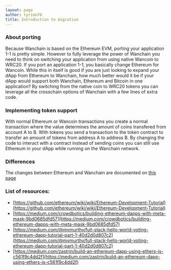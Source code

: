 ```yaml
---
layout: page
author: tyrion70
title: Introduction to migration
---
```

### About porting
Because Wanchain is based on the Ethereum EVM, porting your application 1-1 is pretty simple. However to fully leverage the power of Wanchain you need to think on switching your application from using native Wancoin to WRC20. If you port an application 1-1, you basically change Ethereum for Wancoin. While this in itself is good if you are just looking to expand your dApp from Ethereum to Wanchain, how much better would it be if your dApp would support both Wanchain, Ethereum and Bitcoin in one application? By switching from the native coin to WRC20 tokens you can leverage all the crosschain options of Wanchain with a few lines of extra code.


### Implementing token support 
With normal Ethereum or Wancoin transactions you create a normal transaction where the value determines the amount of coins transfered from account A to B. With tokens you send a transaction to the token contract to transfer an amount of tokens from address A to address B. By changing the code to interact with a contract instead of sending coins you can still use Ethereum in your dApp while running on the Wanchain network.

### Differences
The changes between Ethereum and Wanchain are documented on [this page](/docs/difference-between-wanchain-and-ethereum)

### List of resources:
- [https://github.com/ethereum/wiki/wiki/Ethereum-Development-Tutorial](https://github.com/ethereum/wiki/wiki/Ethereum-Development-Tutorial)
- [https://medium.com/crowdbotics/building-ethereum-dapps-with-meta-mask-9bd0685dfd57](https://medium.com/crowdbotics/building-ethereum-dapps-with-meta-mask-9bd0685dfd57)
- [https://medium.com/@mvmurthy/full-stack-hello-world-voting-ethereum-dapp-tutorial-part-1-40d2d0d807c2](https://medium.com/@mvmurthy/full-stack-hello-world-voting-ethereum-dapp-tutorial-part-1-40d2d0d807c2)
- [https://medium.com/zastrin/build-an-ethereum-dapp-using-ethers-js-c561f9c4dd2f](https://medium.com/zastrin/build-an-ethereum-dapp-using-ethers-js-c561f9c4dd2f)
